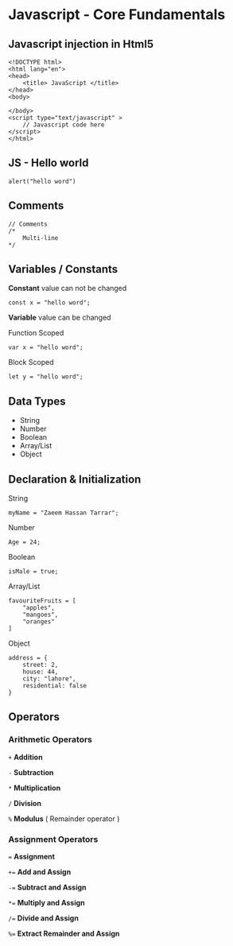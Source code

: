 # Javascript - Core Fundamentals

## Javascript injection in Html5

```
<!DOCTYPE html>
<html lang="en">
<head>
    <title> JavaScript </title>
</head>
<body>

</body>
<script type="text/javascript" >
    // Javascript code here
</script>
</html>
```

## JS - Hello world

```
alert("hello word")
```

## Comments

```
// Comments
/*
    Multi-line
*/
```

## Variables / Constants

**Constant** value can not be changed

```
const x = "hello word";
```

**Variable** value can be changed

Function Scoped

```
var x = "hello word";
```

Block Scoped

```
let y = "hello word";
```

## Data Types

- String
- Number
- Boolean
- Array/List
- Object

## Declaration & Initialization

String

```
myName = "Zaeem Hassan Tarrar";
```

Number

```
Age = 24;
```

Boolean

```
isMale = true;
```

Array/List

```
favouriteFruits = [
    "apples",
    "mangoes",
    "oranges"
]
```

Object

```
address = {
    street: 2,
    house: 44,
    city: "lahore",
    residential: false
}
```

## Operators

### Arithmetic Operators

`+` **Addition**

`-` **Subtraction**

`*` **Multiplication**

`/` **Division**

`%` **Modulus** ( Remainder operator )

### Assignment Operators

`=` **Assignment**

`+=` **Add and Assign**

`-=` **Subtract and Assign**

`*=` **Multiply and Assign**

`/=` **Divide and Assign**

`%=` **Extract Remainder and Assign**
